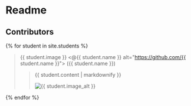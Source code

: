 # Readme
## Contributors

{% for student in site.students %}
  >{{ student.image }}
  <@{{ student.name }} alt="https://github.com/{{ student.name }}"> ({{ student.name }})
  >>{{ student.content | markdownify }}
  >>
  >><img src="{{ student.image }}" alt="{{ student.image_alt }}">
{% endfor %}
